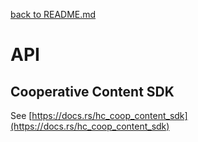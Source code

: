 [back to README.md](../README.md)


# API

## Cooperative Content SDK

See [https://docs.rs/hc_coop_content_sdk](https://docs.rs/hc_coop_content_sdk)

